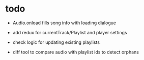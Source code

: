 # todo

- Audio.onload fills song info with loading dialogue
- add redux for currentTrack/Playlist and player settings

- check logic for updating existing playlists
- diff tool to compare audio with playlist ids to detect orphans
